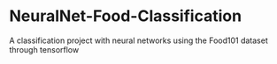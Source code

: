 # NeuralNet-Food-Classification
A classification project with neural networks using the Food101 dataset through tensorflow 

